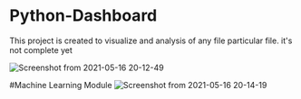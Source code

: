 # Python-Dashboard
This project is created to visualize and analysis of any file particular file. it's not complete yet


![Screenshot from 2021-05-16 20-12-49](https://user-images.githubusercontent.com/84271910/118401464-78e24d80-b683-11eb-8790-6440ad399f31.png)

#Machine Learning Module
![Screenshot from 2021-05-16 20-14-19](https://user-images.githubusercontent.com/84271910/118401470-7ed82e80-b683-11eb-8af3-4870394562be.png)
